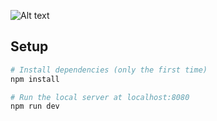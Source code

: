 ![Alt text](screenshots/screens.gif?raw=true 'Screenshot of final result')

## Setup

```bash
# Install dependencies (only the first time)
npm install

# Run the local server at localhost:8080
npm run dev
```
